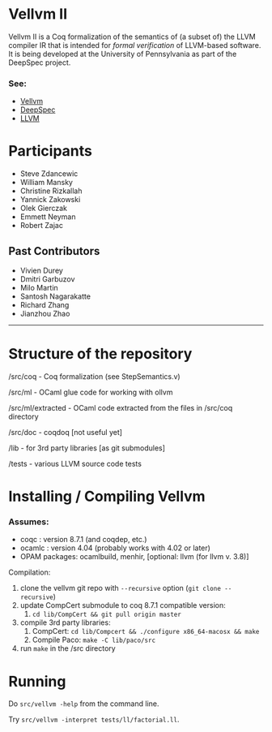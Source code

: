 # Vellvm II

Vellvm II is a Coq formalization of the semantics of (a subset of) the
LLVM compiler IR that is intended for _formal verification_ of
LLVM-based software.  It is being developed at the
University of Pennsylvania as part of the DeepSpec project.

### See:
 - [Vellvm](http://www.cis.upenn.edu/~stevez/vellvm/)
 - [DeepSpec](http://deepspec.org)
 - [LLVM](http://llvm.org)

# Participants
 - Steve Zdancewic
 - William Mansky
 - Christine Rizkallah
 - Yannick Zakowski
 - Olek Gierczak
 - Emmett Neyman
 - Robert Zajac

## Past Contributors
 - Vivien Durey 
 - Dmitri Garbuzov 
 - Milo Martin
 - Santosh Nagarakatte 
 - Richard Zhang 
 - Jianzhou Zhao

---

# Structure of the repository

/src/coq  - Coq formalization (see StepSemantics.v)

/src/ml   - OCaml glue code for working with ollvm

/src/ml/extracted - OCaml code extracted from the files in /src/coq directory

/src/doc - coqdoq  [not useful yet]

/lib  - for 3rd party libraries [as git submodules]

/tests - various LLVM source code tests

# Installing / Compiling Vellvm

### Assumes: 
  - coqc   : version 8.7.1   (and coqdep, etc.)
  - ocamlc : version 4.04  (probably works with 4.02 or later)
  - OPAM packages: ocamlbuild, menhir, [optional: llvm  (for llvm v. 3.8)]

Compilation:

1. clone the vellvm git repo with `--recursive` option (`git clone --recursive`)
2. update CompCert submodule to coq 8.7.1 compatible version:
   1. `cd lib/CompCert && git pull origin master`
3. compile 3rd party libraries:
   1. CompCert: `cd lib/Compcert && ./configure x86_64-macosx && make`
   2. Compile Paco: `make -C lib/paco/src`
4. run `make` in the /src directory

# Running

Do `src/vellvm -help` from the command line.

Try `src/vellvm -interpret tests/ll/factorial.ll`.
